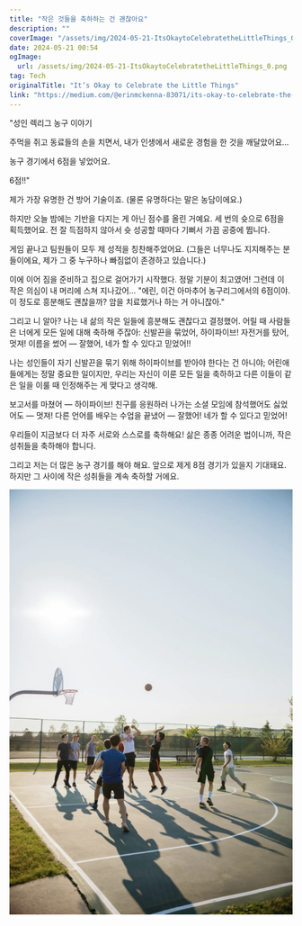 ```yaml
---
title: "작은 것들을 축하하는 건 괜찮아요"
description: ""
coverImage: "/assets/img/2024-05-21-ItsOkaytoCelebratetheLittleThings_0.png"
date: 2024-05-21 00:54
ogImage: 
  url: /assets/img/2024-05-21-ItsOkaytoCelebratetheLittleThings_0.png
tag: Tech
originalTitle: "It’s Okay to Celebrate the Little Things"
link: "https://medium.com/@erinmckenna-83071/its-okay-to-celebrate-the-little-things-fa04629cd488"
---
```



"성인 렉리그 농구 이야기

주먹을 쥐고 동료들의 손을 치면서, 내가 인생에서 새로운 경험을 한 것을 깨달았어요...

농구 경기에서 6점을 넣었어요.

6점!!"

<div class="content-ad"></div>

제가 가장 유명한 건 방어 기술이죠. (물론 유명하다는 말은 농담이에요.)

하지만 오늘 밤에는 기반을 다지는 게 아닌 점수를 올린 거예요. 세 번의 슛으로 6점을 획득했어요. 전 잘 득점하지 않아서 슛 성공할 때마다 기뻐서 가끔 공중에 뜁니다.

게임 끝나고 팀원들이 모두 제 성적을 칭찬해주었어요. (그들은 너무나도 지지해주는 분들이에요, 제가 그 중 누구하나 빠짐없이 존경하고 있습니다.)

<div class="content-ad"></div>

이에 이어 짐을 준비하고 집으로 걸어가기 시작했다. 정말 기분이 최고였어! 그런데 이 작은 의심이 내 머리에 스쳐 지나갔어... "에린, 이건 아마추어 농구리그에서의 6점이야. 이 정도로 흥분해도 괜찮을까? 암을 치료했거나 하는 거 아니잖아."

그리고 니 알아? 나는 내 삶의 작은 일들에 흥분해도 괜찮다고 결정했어. 어릴 때 사람들은 너에게 모든 일에 대해 축하해 주잖아: 신발끈을 묶었어, 하이파이브! 자전거를 탔어, 멋져! 이름을 썼어 — 잘했어, 네가 할 수 있다고 믿었어!!

나는 성인들이 자기 신발끈을 묶기 위해 하이파이브를 받아야 한다는 건 아니야; 어린애들에게는 정말 중요한 일이지만, 우리는 자신이 이룬 모든 일을 축하하고 다른 이들이 같은 일을 이룰 때 인정해주는 게 맞다고 생각해.

보고서를 마쳤어 — 하이파이브! 친구를 응원하러 나가는 소셜 모임에 참석했어도 싫었어도 — 멋져! 다른 언어를 배우는 수업을 끝냈어 — 잘했어! 네가 할 수 있다고 믿었어!

<div class="content-ad"></div>

우리들이 지금보다 더 자주 서로와 스스로를 축하해요! 삶은 종종 어려운 법이니까, 작은 성취들을 축하해야 합니다.

그리고 저는 더 많은 농구 경기를 해야 해요. 앞으로 제게 8점 경기가 있을지 기대돼요. 하지만 그 사이에 작은 성취들을 계속 축하할 거에요.

![이미지](/assets/img/2024-05-21-ItsOkaytoCelebratetheLittleThings_0.png)